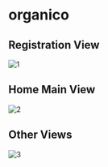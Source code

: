 # organico

<h2>Registration View</h2>

![1](https://user-images.githubusercontent.com/97497314/175829439-cce13479-1222-49d4-bc03-21984f01fad6.png)


<h2>Home Main View</h2>

![2](https://user-images.githubusercontent.com/97497314/175829502-7b3b2097-cb4d-4cf8-b2b5-80aa94109f62.png)


<h2>Other Views</h2>

![3](https://user-images.githubusercontent.com/97497314/175829521-52b94dea-7ff5-4a0d-a21c-3a5f2ccdf7cf.png)
